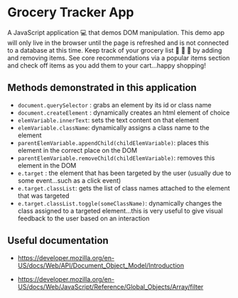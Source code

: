# Grocery Tracker App

A JavaScript application :computer: that demos DOM manipulation. This demo app will only live in the browser until the page is refreshed and is not connected to a database at this time. Keep track of your grocery list :strawberry: :tomato: :bread: by adding and removing items. See core recommendations via a popular items section and check off items as you add them to your cart...happy shopping!

## Methods demonstrated in this application

- `document.querySelector` : grabs an element by its id or class name
- `document.createElement` : dynamically creates an html element of choice
- `elemVariable.innerText`: sets the text content on that element
- `elemVariable.className`: dynamically assigns a class name to the element
- `parentElemVariable.appendChild(childElemVariable)`: places this element in the correct place on the DOM
- `parentElemVariable.removeChild(childElemVariable)`: removes this element in the DOM
- `e.target` : the element that has been targeted by the user (usually due to some event...such as a click event)
- `e.target.classList`: gets the list of class names attached to the element that was targeted
- `e.target.classList.toggle(someClassName)`: dynamically changes the class assigned to a targeted element...this is very useful to give visual feedback to the user based on an interaction

## Useful documentation

- https://developer.mozilla.org/en-US/docs/Web/API/Document_Object_Model/Introduction

- https://developer.mozilla.org/en-US/docs/Web/JavaScript/Reference/Global_Objects/Array/filter
